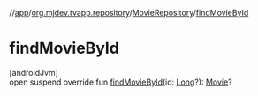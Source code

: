 //[app](../../../index.md)/[org.mjdev.tvapp.repository](../index.md)/[MovieRepository](index.md)/[findMovieById](find-movie-by-id.md)

# findMovieById

[androidJvm]\
open suspend override fun [findMovieById](find-movie-by-id.md)(id: [Long](https://kotlinlang.org/api/latest/jvm/stdlib/kotlin/-long/index.html)?): [Movie](../../org.mjdev.tvapp.data/-movie/index.md)?
